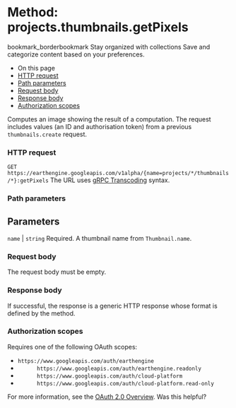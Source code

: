  
#  Method: projects.thumbnails.getPixels 
bookmark_borderbookmark Stay organized with collections  Save and categorize content based on your preferences.
  * On this page
  * [HTTP request](https://developers.google.com/earth-engine/reference/rest/v1alpha/projects.thumbnails/getPixels#http-request)
  * [Path parameters](https://developers.google.com/earth-engine/reference/rest/v1alpha/projects.thumbnails/getPixels#path-parameters)
  * [Request body](https://developers.google.com/earth-engine/reference/rest/v1alpha/projects.thumbnails/getPixels#request-body)
  * [Response body](https://developers.google.com/earth-engine/reference/rest/v1alpha/projects.thumbnails/getPixels#response-body)
  * [Authorization scopes](https://developers.google.com/earth-engine/reference/rest/v1alpha/projects.thumbnails/getPixels#authorization-scopes)


Computes an image showing the result of a computation. The request includes values (an ID and authorisation token) from a previous `thumbnails.create` request.
### HTTP request
`GET https://earthengine.googleapis.com/v1alpha/{name=projects/*/thumbnails/*}:getPixels`
The URL uses [gRPC Transcoding](https://google.aip.dev/127) syntax.
### Path parameters
Parameters  
---  
`name` |  `string` Required. A thumbnail name from `Thumbnail.name`.  
### Request body
The request body must be empty.
### Response body
If successful, the response is a generic HTTP response whose format is defined by the method.
### Authorization scopes
Requires one of the following OAuth scopes:
  * `https://www.googleapis.com/auth/earthengine`
  * `      https://www.googleapis.com/auth/earthengine.readonly`
  * `      https://www.googleapis.com/auth/cloud-platform`
  * `      https://www.googleapis.com/auth/cloud-platform.read-only`


For more information, see the [OAuth 2.0 Overview](https://developers.google.com/identity/protocols/OAuth2).
Was this helpful?
